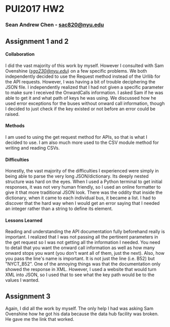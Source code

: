 # PUI2017 HW2 

### Sean Andrew Chen - sac820@nyu.edu


## Assignment 1 and 2

#### Collaboration

I did the vast majority of this work by myself. However I consulted with 
Sam Ovenshine (*sgo230@nyu.edu*) on a few specific problems. We both 
independently decided to use the Request method instead of the Urllib
for the API requests. However, I was having a bit of trouble deciphering
the JSON file. I independently realized that I had not given a specific
parameter to make sure I received the OnwardCalls information. I asked
Sam if he was able to get it and what path of keys he was using. We discussed
how he used error exceptions for the buses without onward call information, 
though I decided to just check if the key existed or not before an error
could be raised. 

#### Methods

I am used to using the get request method for APIs, so that is what I decided
to use. I am also much more used to the CSV module method for writing and 
reading CSVs. 


#### Difficulties

Honestly, the vast majority of the difficulties I experienced were simply in
being able to parse the very long JSON/dictionary. Its deeply nested structure
was hard on the eyes. When I used a Python terminal to get initial responses,
it was not very human friendly, so I used an online formatter to give it
that more traditional JSON look. There was the oddity that inside the
dictionary, when it came to each individual bus, it became a list. I had to
discover that the hard way when I would get an error saying that I needed
an integer rather than a string to define its element. 


#### Lessons Learned

Reading and understanding the API documentation fully beforehand really is 
important. I realized that I was not passing all the pertinent parameters
in the get request so I was not getting all the information I needed.
You need to detail that you want the onward call information as well
as how many onward stops you want (you don't want all of them, just the next).
Also, how you pass the line's name is important. It is not just the line 
(i.e. B52) but "NYCT_B52". One of the annoying things was that the 
documentation only showed the response in XML. However, I used a website
that would turn XML into JSON, so I used that to see what the key path 
would be to the values I wanted. 




## Assignment 3

Again, I did all the work by myself. The only help I had was asking Sam Ovenshine how he got his data because the data hub facility was broken. He gave me the link that worked. 
